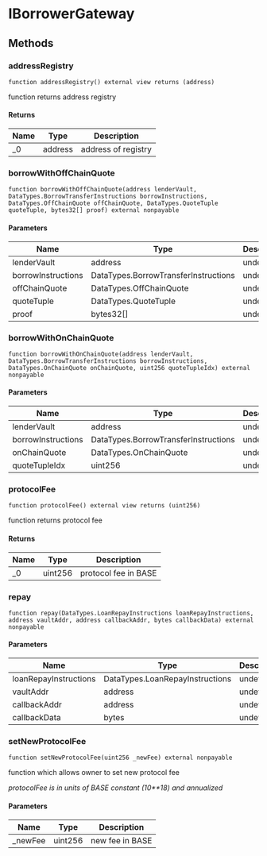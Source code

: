 # IBorrowerGateway









## Methods

### addressRegistry

```solidity
function addressRegistry() external view returns (address)
```

function returns address registry




#### Returns

| Name | Type | Description |
|---|---|---|
| _0 | address | address of registry |

### borrowWithOffChainQuote

```solidity
function borrowWithOffChainQuote(address lenderVault, DataTypes.BorrowTransferInstructions borrowInstructions, DataTypes.OffChainQuote offChainQuote, DataTypes.QuoteTuple quoteTuple, bytes32[] proof) external nonpayable
```





#### Parameters

| Name | Type | Description |
|---|---|---|
| lenderVault | address | undefined |
| borrowInstructions | DataTypes.BorrowTransferInstructions | undefined |
| offChainQuote | DataTypes.OffChainQuote | undefined |
| quoteTuple | DataTypes.QuoteTuple | undefined |
| proof | bytes32[] | undefined |

### borrowWithOnChainQuote

```solidity
function borrowWithOnChainQuote(address lenderVault, DataTypes.BorrowTransferInstructions borrowInstructions, DataTypes.OnChainQuote onChainQuote, uint256 quoteTupleIdx) external nonpayable
```





#### Parameters

| Name | Type | Description |
|---|---|---|
| lenderVault | address | undefined |
| borrowInstructions | DataTypes.BorrowTransferInstructions | undefined |
| onChainQuote | DataTypes.OnChainQuote | undefined |
| quoteTupleIdx | uint256 | undefined |

### protocolFee

```solidity
function protocolFee() external view returns (uint256)
```

function returns protocol fee




#### Returns

| Name | Type | Description |
|---|---|---|
| _0 | uint256 | protocol fee in BASE |

### repay

```solidity
function repay(DataTypes.LoanRepayInstructions loanRepayInstructions, address vaultAddr, address callbackAddr, bytes callbackData) external nonpayable
```





#### Parameters

| Name | Type | Description |
|---|---|---|
| loanRepayInstructions | DataTypes.LoanRepayInstructions | undefined |
| vaultAddr | address | undefined |
| callbackAddr | address | undefined |
| callbackData | bytes | undefined |

### setNewProtocolFee

```solidity
function setNewProtocolFee(uint256 _newFee) external nonpayable
```

function which allows owner to set new protocol fee

*protocolFee is in units of BASE constant (10**18) and annualized*

#### Parameters

| Name | Type | Description |
|---|---|---|
| _newFee | uint256 | new fee in BASE |





